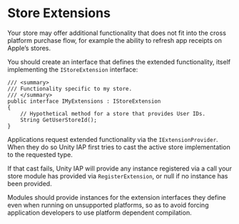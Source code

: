 Store Extensions
================

Your store may offer additional functionality that does not fit into the cross platform purchase flow, for example the ability to refresh app receipts on Apple’s stores.

You should create an interface that defines the extended functionality, itself implementing the ``IStoreExtension`` interface:

````
/// <summary>
/// Functionality specific to my store.
/// </summary>
public interface IMyExtensions : IStoreExtension
{
    // Hypothetical method for a store that provides User IDs.
    String GetUserStoreId();
}
````
Applications request extended functionality via the ``IExtensionProvider``. When they do so Unity IAP first tries to cast the active store implementation to the requested type.

If that cast fails, Unity IAP will provide any instance registered via a call your store module has provided via ``RegisterExtension``, or null if no instance has been provided.

Modules should provide instances for the extension interfaces they define even when running on unsupported platforms, so as to avoid forcing application developers to use platform dependent compilation.
